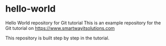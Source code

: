 # hello-world
Hello World repository for Git tutorial
This is an example repository for the Git tutorial on https://www.smartwayitsolutions.com

This repository is built step by step in the tutorial.
